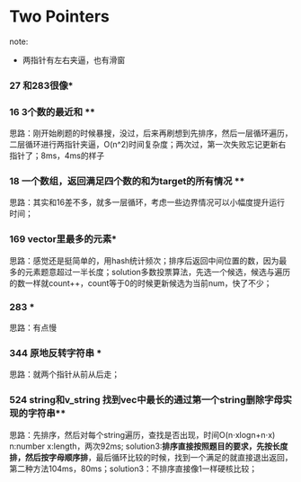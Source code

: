 # Two Pointers
note:
- 两指针有左右夹逼，也有滑窗

### 27 和283很像*
### 16 3个数的最近和 **
思路：刚开始刷题的时候暴搜，没过，后来再刷想到先排序，然后一层循环遍历，二层循环进行两指针夹逼，O(n^2)时间复杂度；两次过，第一次失败忘记更新右指针了；8ms，4ms的样子

### 18 一个数组，返回满足四个数的和为target的所有情况 ** 
思路：其实和16差不多，就多一层循环，考虑一些边界情况可以小幅度提升运行时间；

### 169 vector里最多的元素*
思路：感觉还是挺简单的，用hash统计频次；排序后返回中间位置的数，因为最多的元素题意超过一半长度；solution多数投票算法，先选一个候选，候选与遍历的数一样就count++，count等于0的时候更新候选为当前num，快了不少；

### 283 *
思路：有点慢

### 344 原地反转字符串 *
思路：就两个指针从前从后走；

### 524 string和v_string 找到vec中最长的通过第一个string删除字母实现的字符串**
思路：先排序，然后对每个string遍历，查找是否出现，时间O(n⋅xlogn+n⋅x) n:number x:length，两次92ms; solution3:**排序直接按照题目的要求，先按长度排，然后按字母顺序排**，最后循环比较的时候，找到一个满足的就直接退出返回，第二种方法104ms，80ms；solution3：不排序直接像1一样硬核比较；
